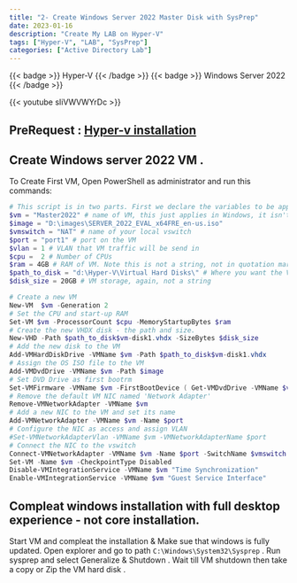 ```yaml
---
title: "2- Create Windows Server 2022 Master Disk with SysPrep"
date: 2023-01-16
description: "Create My LAB on Hyper-V"
tags: ["Hyper-V", "LAB", "SysPrep"]
categories: ["Active Directory Lab"]
---
```


{{< badge >}}
Hyper-V
{{< /badge >}}
{{< badge >}}
Windows Server 2022
{{< /badge >}}

{{< youtube  sIiVWVWYrDc >}}

## PreRequest : [Hyper-v installation ](/lab/prerequest/)

## Create Windows server 2022 VM .

To Create First VM, Open PowerShell as administrator and run this commands:

```PowerShell
# This script is in two parts. First we declare the variables to be applied.
$vm = "Master2022" # name of VM, this just applies in Windows, it isn't applied to the OS guest itself.
$image = "D:\images\SERVER_2022_EVAL_x64FRE_en-us.iso"
$vmswitch = "NAT" # name of your local vswitch
$port = "port1" # port on the VM
$vlan = 1 # VLAN that VM traffic will be send in
$cpu =  2 # Number of CPUs
$ram = 4GB # RAM of VM. Note this is not a string, not in quotation marks
$path_to_disk = "d:\Hyper-V\Virtual Hard Disks\" # Where you want the VM's virtual disk to reside
$disk_size = 20GB # VM storage, again, not a string

# Create a new VM
New-VM  $vm -Generation 2
# Set the CPU and start-up RAM
Set-VM $vm -ProcessorCount $cpu -MemoryStartupBytes $ram
# Create the new VHDX disk - the path and size.
New-VHD -Path $path_to_disk$vm-disk1.vhdx -SizeBytes $disk_size
# Add the new disk to the VM
Add-VMHardDiskDrive -VMName $vm -Path $path_to_disk$vm-disk1.vhdx
# Assign the OS ISO file to the VM
Add-VMDvdDrive -VMName $vm -Path $image
# Set DVD Drive as first bootrm
Set-VMFirmware -VMName $vm -FirstBootDevice ( Get-VMDvdDrive -VMName $vm)
# Remove the default VM NIC named 'Network Adapter'
Remove-VMNetworkAdapter -VMName $vm
# Add a new NIC to the VM and set its name
Add-VMNetworkAdapter -VMName $vm -Name $port
# Configure the NIC as access and assign VLAN
#Set-VMNetworkAdapterVlan -VMName $vm -VMNetworkAdapterName $port
# Connect the NIC to the vswitch
Connect-VMNetworkAdapter -VMName $vm -Name $port -SwitchName $vmswitch
Set-VM -Name $vm -CheckpointType Disabled
Disable-VMIntegrationService -VMName $vm "Time Synchronization"
Enable-VMIntegrationService -VMName $vm "Guest Service Interface"
```

## Compleat windows installation with full desktop experience - not core installation.

Start VM and compleat the installation & Make sue that windows is fully updated.
Open explorer and go to path `C:\Windows\System32\Sysprep` .
Run sysprep and select Generalize & Shutdown .
Wait till VM shutdown then take a copy or Zip the VM hard disk .
